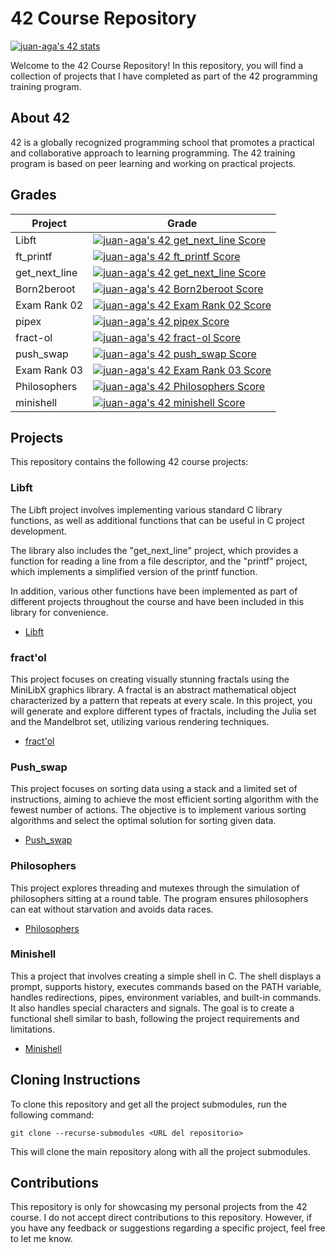 # 42 Course Repository
[![juan-aga's 42 stats](https://badge42.vercel.app/api/v2/cli8xz75i005408mh2tn5hewj/stats?cursusId=21&coalitionId=276)](https://github.com/JaeSeoKim/badge42)


Welcome to the 42 Course Repository! In this repository, you will find a collection of projects that I have completed as part of the 42 programming training program.

## About 42

42 is a globally recognized programming school that promotes a practical and collaborative approach to learning programming. The 42 training program is based on peer learning and working on practical projects.

## Grades
|Project|Grade|
|-------|-----|
|Libft|[![juan-aga's 42 get_next_line Score](https://badge42.vercel.app/api/v2/cli8xz75i005408mh2tn5hewj/project/2828081)](https://github.com/JaeSeoKim/badge42)|
|ft_printf|[![juan-aga's 42 ft_printf Score](https://badge42.vercel.app/api/v2/cli8xz75i005408mh2tn5hewj/project/2822538)](https://github.com/JaeSeoKim/badge42)|
|get_next_line|[![juan-aga's 42 get_next_line Score](https://badge42.vercel.app/api/v2/cli8xz75i005408mh2tn5hewj/project/2828081)](https://github.com/JaeSeoKim/badge42)|
|Born2beroot|[![juan-aga's 42 Born2beroot Score](https://badge42.vercel.app/api/v2/cli8xz75i005408mh2tn5hewj/project/2850127)](https://github.com/JaeSeoKim/badge42)|
|Exam Rank 02|[![juan-aga's 42 Exam Rank 02 Score](https://badge42.vercel.app/api/v2/cli8xz75i005408mh2tn5hewj/project/2887252)](https://github.com/JaeSeoKim/badge42)|
|pipex|[![juan-aga's 42 pipex Score](https://badge42.vercel.app/api/v2/cli8xz75i005408mh2tn5hewj/project/2900641)](https://github.com/JaeSeoKim/badge42)|
|fract-ol|[![juan-aga's 42 fract-ol Score](https://badge42.vercel.app/api/v2/cli8xz75i005408mh2tn5hewj/project/2905871)](https://github.com/JaeSeoKim/badge42)|
|push_swap|[![juan-aga's 42 push_swap Score](https://badge42.vercel.app/api/v2/cli8xz75i005408mh2tn5hewj/project/2936013)](https://github.com/JaeSeoKim/badge42)|
|Exam Rank 03|[![juan-aga's 42 Exam Rank 03 Score](https://badge42.vercel.app/api/v2/cli8xz75i005408mh2tn5hewj/project/2946407)](https://github.com/JaeSeoKim/badge42)|
|Philosophers|[![juan-aga's 42 Philosophers Score](https://badge42.vercel.app/api/v2/cli8xz75i005408mh2tn5hewj/project/3001987)](https://github.com/JaeSeoKim/badge42)|
|minishell|[![juan-aga's 42 minishell Score](https://badge42.vercel.app/api/v2/cli8xz75i005408mh2tn5hewj/project/2956666)](https://github.com/JaeSeoKim/badge42)|

## Projects

This repository contains the following 42 course projects:


### Libft 

The Libft project involves implementing various standard C library functions, as well as additional functions that can be useful in C project development.

The library also includes the "get_next_line" project, which provides a function for reading a line from a file descriptor, and the "printf" project, which implements a simplified version of the printf function.

In addition, various other functions have been implemented as part of different projects throughout the course and have been included in this library for convenience.

- [Libft](https://github.com/Juan-aga/libft)

### fract'ol

This project focuses on creating visually stunning fractals using the MiniLibX graphics library. A fractal is an abstract mathematical object characterized by a pattern that repeats at every scale. In this project, you will generate and explore different types of fractals, including the Julia set and the Mandelbrot set, utilizing various rendering techniques.

- [fract'ol](https://github.com/Juan-aga/fractol/)

### Push_swap

This project focuses on sorting data using a stack and a limited set of instructions, aiming to achieve the most efficient sorting algorithm with the fewest number of actions. The objective is to implement various sorting algorithms and select the optimal solution for sorting given data.

- [Push_swap](https://github.com/Juan-aga/push-swap/)

### Philosophers

This project explores threading and mutexes through the simulation of philosophers sitting at a round table. The program ensures philosophers can eat without starvation and avoids data races.

- [Philosophers](https://github.com/Juan-aga/Philosophers/)

### Minishell

This a project that involves creating a simple shell in C. The shell displays a prompt, supports history, executes commands based on the PATH variable, handles redirections, pipes, environment variables, and built-in commands. It also handles special characters and signals. The goal is to create a functional shell similar to bash, following the project requirements and limitations.

- [Minishell](https://github.com/Juan-aga/Minishell/)

## Cloning Instructions

To clone this repository and get all the project submodules, run the following command:



```
git clone --recurse-submodules <URL del repositorio>
```
This will clone the main repository along with all the project submodules.

## Contributions

This repository is only for showcasing my personal projects from the 42 course. I do not accept direct contributions to this repository. However, if you have any feedback or suggestions regarding a specific project, feel free to let me know.
